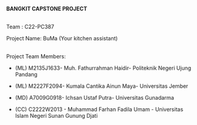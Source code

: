 **BANGKIT CAPSTONE PROJECT**
<br><br>

Team : C22-PC387


Project Name: BuMa  (Your kitchen assistant)
<br><br>

Project Team Members:

- (ML) M2135J1633- Muh. Fathurrahman Haidir- Politeknik Negeri Ujung Pandang

- (ML) M2227F2094- Kumala Cantika Ainun Maya- Universitas Jember

- (MD) A7009G0918- Ichsan Ustaf Putra- Universitas Gunadarma

- (CC) C2222W2013 - Muhammad Farhan Fadila Umam  - Universitas Islam Negeri Sunan Gunung Djati
